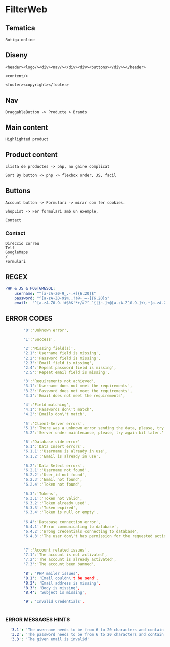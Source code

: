 # FilterWeb

## Tematica

	Botiga online

## Diseny

	<header><logo/><div><nav/></div><div><buttons></div>></header>

	<content/>

	<footer><copyright></footer>

## Nav

	DraggableButton -> Producte > Brands

## Main content

	Highlighted product

## Product content

	Llista de productes -> php, no gaire complicat

	Sort By button -> php -> flexbox order, JS, facil

## Buttons 

	Account button -> Formulari -> mirar com fer cookies.

	ShopList -> Fer formulari amb un exemple,

	Contact

### Contact

	Direccio correu
	Telf
	GoogleMaps
	/
	Formulari



## REGEX

```yaml
PHP & JS & POSTGRESQL:
    username: "^[a-zA-Z0-9_.-.+]{6,20}$"
    password: "^[a-zA-Z0-9$%.,?!@+_=-]{6,20}$"
    email:  "^[a-zA-Z0-9.!#$%&'*+/=?^_`{|}~-]+@[a-zA-Z10-9-]+\.+[a-zA-Z0-9-]+$"
```

## ERROR CODES

```yaml
        '0':'Unknown error',

        '1':'Success',

        '2':'Missing field(s)',
        '2.1':'Username field is missing',
        '2.2':'Password field is missing',
        '2.3':'Email field is missing',
        '2.4':'Repeat password field is missing',
        '2.5':'Repeat email field is missing',

        '3':'Requirements not achieved',
        '3.1':'Username does not meet the requirements',
        '3.2':'Password does not meet the requirements',
        '3.3':'Email does not meet the requirements',

        '4':'Field matching',
        '4.1':'Passwords don\'t match',
        '4.2':'Emails don\'t match',

        '5':'Client-Server errors',
        '5.1':'There was a unknown error sending the data, please, try again bit later, if this error is consistent please contact an administrator.',
        '5.2':'Server under maintenance, please, try again bit later.'

        '6':'Database side error'
        '6.1':'Data Insert errors',
        '6.1.1':'Username is already in use',
        '6.1.2':'Email is already in use',
          
        '6.2':'Data Select errors',
        '6.2.1':'Username not found',
        '6.2.2':'User_id not found',
        '6.2.3':'Email not found',
        '6.2.4':'Token not found',

        '6.3':'Tokens',
        '6.3.1':'Token not valid',
        '6.3.2':'Token already used',
        '6.3.3':'Token expired',
        '6.3.4':'Token is null or empty',
        
        '6.4':'Database connection error',
        '6.4.1':'Error communicating to database',
        '6.4.2':'Wrong credentials connecting to database',
        '6.4.3':'The user don\'t has permission for the requested action(s)',
        

        '7':'Account related issues',
        '7.1':'The account is not activated',
        '7.2':'The account is already activated',
        '7.3':'The account been banned', 
        
        '8': 'PHP mailer issues',
        '8.1': 'Email couldn\'t be send',
        '8.2': 'Email address is missing',
        '8.3': 'Body is missing',
        '8.4': 'Subject is missing',

        '9': 'Invalid Credentials',
          

```

### ERROR MESSAGES HINTS

```yaml
  '3.1': 'The username needs to be from 6 to 20 characters and contain only the following allowed characters:\nLetters from a to z (upper and lower case)\nNumbers from 0 to 9\nSpecial characters "_-+."',
  '3.2': 'The password needs to be from 6 to 20 characters and contain only the following allowed characters:\nLetters from a to z (upper and lower case)\nNumbers from 0 to 9\nSpecial characters "$%/.,?!@+_=-"',
  '3.3': 'The given email is invalid'
```